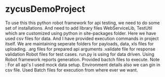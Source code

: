 # zycusDemoProject

To use this this python robot framework for api testing, we need to do some set of installations.
And need to add library files WebServiceLib, TestUtil which are customized using python in site-packages folder.
Here we have used csv files for data.
And I have provided execution commands in project itself.
We are maintaining seperate folders for payloads, data, xls files for uploading.
.arg files for prepared api arguments
.validate file for response validation
Robot files for test cases.
run.py is using for data driven.
Using Robot framework reports generation.
Provided bactch files to execute.
Note : For all api's I used mock data setup.
Environment details also we can gin in csv file.
Used Batch files for execution from where ever we want.
